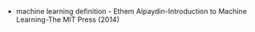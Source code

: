 - machine learning definition - Ethem Alpaydin-Introduction to Machine Learning-The MIT Press (2014)